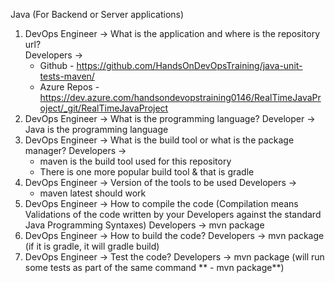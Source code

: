 Java (For Backend or Server applications)

1. DevOps Engineer -> What is the application and where is the repository url? <br/> 
   Developers ->
   - Github - https://github.com/HandsOnDevOpsTraining/java-unit-tests-maven/
   - Azure Repos - https://dev.azure.com/handsondevopstraining0146/RealTimeJavaProject/_git/RealTimeJavaProject
3. DevOps Engineer -> What is the programming language?
   Developer -> Java is the programming language
4. DevOps Engineer -> What is the build tool or what is the package manager?
   Developers ->
   - maven is the build tool used for this repository
   - There is one more popular build tool & that is gradle
5. DevOps Engineer -> Version of the tools to be used
   Developers ->
   - maven latest should work
6. DevOps Engineer -> How to compile the code (Compilation means Validations of the code written by your Developers against the standard Java Programming Syntaxes)
   Developers -> mvn package
7. DevOps Engineer -> How to build the code?
   Developers -> mvn package (if it is gradle, it will gradle build)
8. DevOps Engineer -> Test the code?
   Developers -> mvn package  (will run some tests as part of the same command ** - mvn package**)
